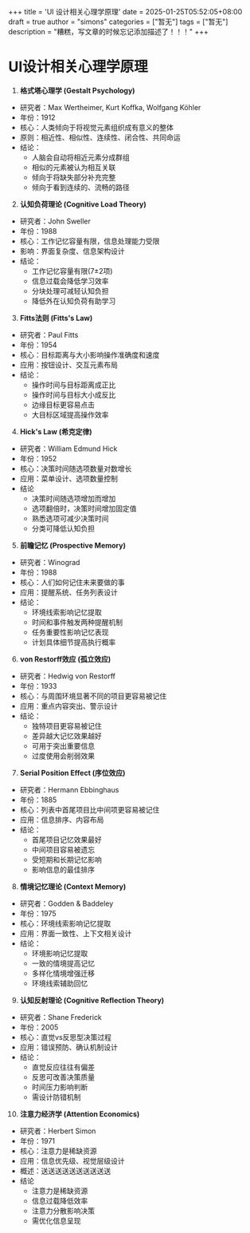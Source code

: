 +++
title = 'UI 设计相关心理学原理'
date = 2025-01-25T05:52:05+08:00
draft = true
author = "simons"
categories = ["暂无"]
tags = ["暂无"]
description = "糟糕，写文章的时候忘记添加描述了！！！"
+++

# UI设计相关心理学原理

1. **格式塔心理学 (Gestalt Psychology)**
- 研究者：Max Wertheimer, Kurt Koffka, Wolfgang Köhler
- 年份：1912
- 核心：人类倾向于将视觉元素组织成有意义的整体
- 原则：相近性、相似性、连续性、闭合性、共同命运
- 结论：
  - 人脑会自动将相近元素分成群组
  - 相似的元素被认为相互关联
  - 倾向于将缺失部分补充完整
  - 倾向于看到连续的、流畅的路径

2. **认知负荷理论 (Cognitive Load Theory)**
- 研究者：John Sweller
- 年份：1988
- 核心：工作记忆容量有限，信息处理能力受限
- 影响：界面复杂度、信息架构设计
- 结论：
  - 工作记忆容量有限(7±2项)
  - 信息过载会降低学习效率
  - 分块处理可减轻认知负担
  - 降低外在认知负荷有助学习

3. **Fitts法则 (Fitts's Law)**
- 研究者：Paul Fitts
- 年份：1954
- 核心：目标距离与大小影响操作准确度和速度
- 应用：按钮设计、交互元素布局
- 结论：
  - 操作时间与目标距离成正比
  - 操作时间与目标大小成反比
  - 边缘目标更容易点击
  - 大目标区域提高操作效率

4. **Hick's Law (希克定律)**
- 研究者：William Edmund Hick
- 年份：1952
- 核心：决策时间随选项数量对数增长
- 应用：菜单设计、选项数量控制
- 结论
  - 决策时间随选项增加而增加
  - 选项翻倍时，决策时间增加固定值
  - 熟悉选项可减少决策时间
  - 分类可降低认知负担

5. **前瞻记忆 (Prospective Memory)**
- 研究者：Winograd
- 年份：1988
- 核心：人们如何记住未来要做的事
- 应用：提醒系统、任务列表设计
- 结论：
  - 环境线索影响记忆提取
  - 时间和事件触发两种提醒机制
  - 任务重要性影响记忆表现
  - 计划具体细节提高执行概率

6. **von Restorff效应 (孤立效应)**
- 研究者：Hedwig von Restorff
- 年份：1933
- 核心：与周围环境显著不同的项目更容易被记住
- 应用：重点内容突出、警示设计
- 结论：
  - 独特项目更容易被记住
  - 差异越大记忆效果越好
  - 可用于突出重要信息
  - 过度使用会削弱效果

7. **Serial Position Effect (序位效应)**
- 研究者：Hermann Ebbinghaus
- 年份：1885
- 核心：列表中首尾项目比中间项更容易被记住
- 应用：信息排序、内容布局
- 结论：
  - 首尾项目记忆效果最好
  - 中间项目容易被遗忘
  - 受短期和长期记忆影响
  - 影响信息的最佳排序

8. **情境记忆理论 (Context Memory)**
- 研究者：Godden & Baddeley
- 年份：1975
- 核心：环境线索影响记忆提取
- 应用：界面一致性、上下文相关设计
- 结论：
  - 环境影响记忆提取
  - 一致的情境提高记忆
  - 多样化情境增强迁移
  - 环境线索辅助回忆

9. **认知反射理论 (Cognitive Reflection Theory)**
- 研究者：Shane Frederick
- 年份：2005
- 核心：直觉vs反思型决策过程
- 应用：错误预防、确认机制设计
- 结论：
  - 直觉反应往往有偏差
  - 反思可改善决策质量
  - 时间压力影响判断
  - 需设计防错机制

10. **注意力经济学 (Attention Economics)**
- 研究者：Herbert Simon
- 年份：1971
- 核心：注意力是稀缺资源
- 应用：信息优先级、视觉层级设计
- 概述：送送送送送送送送送送
- 结论
  - 注意力是稀缺资源
  - 信息过载降低效率
  - 注意力分散影响决策
  - 需优化信息呈现

